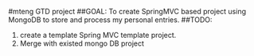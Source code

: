 #mteng GTD project
##GOAL:
To create SpringMVC based project using MongoDB to store and process my personal entries. 
##TODO:
1. create a template Spring MVC template project. 
2. Merge with existed mongo DB project
